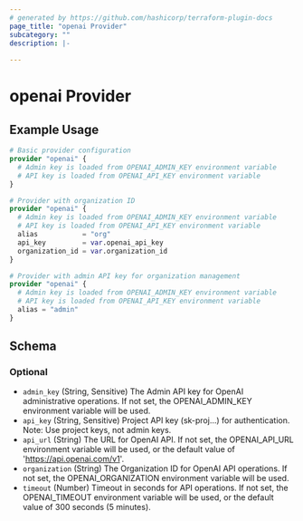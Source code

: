 ```yaml
---
# generated by https://github.com/hashicorp/terraform-plugin-docs
page_title: "openai Provider"
subcategory: ""
description: |-
  
---
```


# openai Provider



## Example Usage

```terraform
# Basic provider configuration
provider "openai" {
  # Admin key is loaded from OPENAI_ADMIN_KEY environment variable
  # API key is loaded from OPENAI_API_KEY environment variable
}

# Provider with organization ID
provider "openai" {
  # Admin key is loaded from OPENAI_ADMIN_KEY environment variable
  # API key is loaded from OPENAI_API_KEY environment variable
  alias           = "org"
  api_key         = var.openai_api_key
  organization_id = var.organization_id
}

# Provider with admin API key for organization management
provider "openai" {
  # Admin key is loaded from OPENAI_ADMIN_KEY environment variable
  # API key is loaded from OPENAI_API_KEY environment variable
  alias = "admin"
}
```

<!-- schema generated by tfplugindocs -->
## Schema

### Optional

- `admin_key` (String, Sensitive) The Admin API key for OpenAI administrative operations. If not set, the OPENAI_ADMIN_KEY environment variable will be used.
- `api_key` (String, Sensitive) Project API key (sk-proj...) for authentication. Note: Use project keys, not admin keys.
- `api_url` (String) The URL for OpenAI API. If not set, the OPENAI_API_URL environment variable will be used, or the default value of 'https://api.openai.com/v1'.
- `organization` (String) The Organization ID for OpenAI API operations. If not set, the OPENAI_ORGANIZATION environment variable will be used.
- `timeout` (Number) Timeout in seconds for API operations. If not set, the OPENAI_TIMEOUT environment variable will be used, or the default value of 300 seconds (5 minutes).
